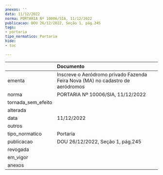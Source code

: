 ```yaml
---
anexos: ''
data: 11/12/2022
norma: PORTARIA Nº 10006/SIA, 11/12/2022
publicacao: DOU 26/12/2022, Seção 1, pág.245
tags:
- portaria
tipo_normatico: Portaria
hide: 
- toc 
 
---
```


|                    | Documento                                                                      |
|:-------------------|:-------------------------------------------------------------------------------|
| ementa             | Inscreve o Aeródromo privado Fazenda Feira Nova (MA) no cadastro de aeródromos |
| norma              | PORTARIA Nº 10006/SIA, 11/12/2022                                              |
| tornada_sem_efeito |                                                                                |
| alterada           |                                                                                |
| data               | 11/12/2022                                                                     |
| outros             |                                                                                |
| tipo_normatico     | Portaria                                                                       |
| publicacao         | DOU 26/12/2022, Seção 1, pág.245                                               |
| revogada           |                                                                                |
| em_vigor           |                                                                                |
| anexos             |                                                                                |